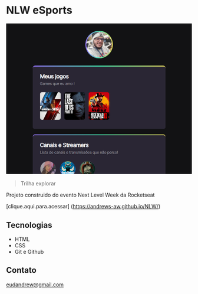 # NLW eSports 

![preview](./.github/Preview.png)

> Trilha explorar

Projeto construido do evento Next Level Week da Rocketseat

[clique.aqui.para.acessar] (https://andrews-aw.github.io/NLW/)

##  Tecnologias

- HTML
- CSS
- Git e Github

## Contato

eudandrew@gmail.com

